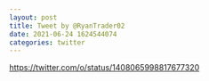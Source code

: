 ```yaml
--- 
layout: post 
title: Tweet by @RyanTrader02 
date: 2021-06-24 1624544074 
categories: twitter 
--- 
```

https://twitter.com/o/status/1408065998817677320